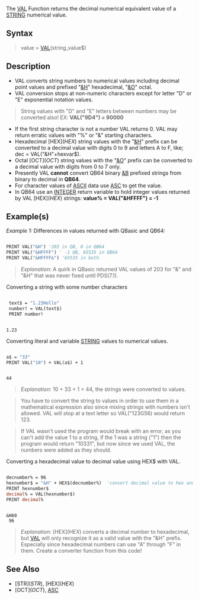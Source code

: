 The [VAL](VAL) Function returns the decimal numerical equivalent value of a [STRING](STRING) numerical value.

## Syntax

> value = [VAL](VAL)(string_value$)

## Description

* VAL converts string numbers to numerical values including decimal point values and prefixed "[&H](&H)" hexadecimal, "[&O](&O)" octal. 
* VAL conversion stops at non-numeric characters except for letter "D" or "E" exponential notation values.
> String values with "D" and "E" letters between numbers may be converted also! EX: **VAL("9D4") <nowiki>=</nowiki> 90000**
* If the first string character is not a number VAL returns 0. VAL may return erratic values with "%" or "&" starting characters. 
* Hexadecimal [HEX$](HEX$) string values with the "[&H](&H)" prefix can be converted to a decimal value with digits 0 to 9 and letters A to F, like; dec = VAL("&H"+hexvar$). 
* Octal [OCT$](OCT$) string values with the "[&O](&O)" prefix can be converted to a decimal value with digits from 0 to 7 only.
* Presently VAL **cannot** convert QB64 binary [&B](&B) prefixed strings from binary to decimal in **QB64**.
* For character values of [ASCII](ASCII) data use [ASC](ASC) to get the value. 
* In QB64 use an [INTEGER](INTEGER) return variable to hold integer values  returned by VAL [HEX$](HEX$) strings: **value% <nowiki>= VAL("&HFFFF") =</nowiki> -1**

## Example(s)

*Example 1:* Differences in values returned with QBasic and QB64:

```vb

PRINT VAL("&H") '203 in QB, 0 in QB64
PRINT VAL("&HFFFF") ' -1 QB, 65535 in QB64
PRINT VAL("&HFFFF&") '65535 in both 

```

> *Explanation:* A quirk in QBasic returned VAL values of 203 for "&" and "&H" that was never fixed until PDS(7.1).

Converting a string with some number characters

```vb

 text$ = "1.23Hello"
 number! = VAL(text$)
 PRINT number! 

```

```text

1.23

```

Converting literal and variable [STRING](STRING) values to numerical values.

```vb

a$ = "33"
PRINT VAL("10") + VAL(a$) + 1 

```

```text

44

```

> *Explanation:* 10 + 33 + 1 = 44, the strings were converted to values.

> You have to convert the string to values in order to use them in a mathematical expression also since mixing strings with numbers isn't allowed. VAL will stop at a text letter so VAL("123G56) would return 123.

> If VAL wasn't used the program would break with an error, as you can't add the value 1 to a string, if the 1 was a string ("1") then the program would return "10331", but now since we used VAL, the numbers were added as they should.

Converting a hexadecimal value to decimal value using HEX$ with VAL.

```vb

decnumber% = 96
hexnumber$ = "&H" + HEX$(decnumber%)  'convert decimal value to hex and add hex prefix
PRINT hexnumber$
decimal% = VAL(hexnumber$)
PRINT decimal% 

```

```text

&H60
 96

```

> *Explanation:* [HEX$](HEX$) converts a decimal number to hexadecimal, but [VAL](VAL) will only recognize it as a valid value with the "&H" prefix. Especially since hexadecimal numbers can use "A" through "F" in them. Create a converter function from this code!

## See Also

* [STR$](STR$), [HEX$](HEX$)
* [OCT$](OCT$), [ASC](ASC)
